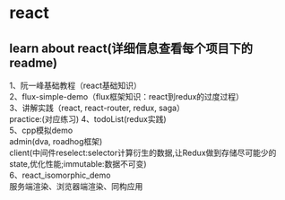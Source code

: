 # react
## learn about react(详细信息查看每个项目下的readme)  

1、阮一峰基础教程（react基础知识）   
2、flux-simple-demo（flux框架知识：react到redux的过度过程）  
3、讲解实践（react, react-router, redux, saga）  
    practice:(对应练习)
4、todoList(redux实践)  
5、cpp模拟demo  
    admin(dva, roadhog框架)  
    client(中间件reselect:selector计算衍生的数据,让Redux做到存储尽可能少的state,优化性能;immutable:数据不可变)     
6、react_isomorphic_demo  
    服务端渲染、浏览器端渲染、同构应用  
